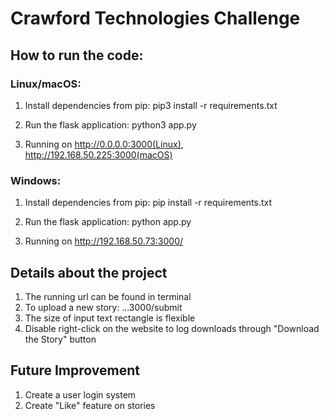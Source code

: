 # Crawford Technologies Challenge

## How to run the code:

### Linux/macOS:
1. Install dependencies from pip:
pip3 install -r requirements.txt
   
2. Run the flask application: python3 app.py

3. Running on http://0.0.0.0:3000(Linux), http://192.168.50.225:3000(macOS)
### Windows:
1. Install dependencies from pip:
pip install -r requirements.txt
   
2. Run the flask application: python app.py

3. Running on http://192.168.50.73:3000/
## Details about the project
1. The running url can be found in terminal
2. To upload a new story: ...3000/submit
3. The size of input text rectangle is flexible
4. Disable right-click on the website to log downloads through "Download the Story" button

## Future Improvement
1. Create a user login system
2. Create "Like" feature on stories
